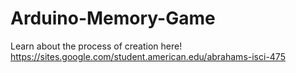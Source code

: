 # Arduino-Memory-Game

Learn about the process of creation here! https://sites.google.com/student.american.edu/abrahams-isci-475
